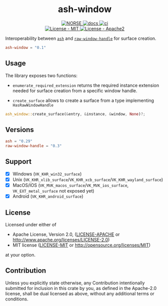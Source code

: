 
<h1 align="center">ash-window</h1>
<p align="center">
    <a href="https://github.com/norse-rs">
      <img src="https://img.shields.io/badge/project-norse-9cf.svg?style=flat-square" alt="NORSE">
    </a>
    <a href="https://docs.rs/ash-window">
      <img src="https://docs.rs/ash-window/badge.svg?style=flat-square" alt="docs">
    </a>
    <a href="https://github.com/norse-rs/ash-window/actions">
      <img src="https://github.com/norse-rs/ash-window/workflows/ci/badge.svg?style=flat" alt="ci">
    </a>
    <br>
    <a href="LICENSE-MIT">
      <img src="https://img.shields.io/badge/license-MIT-green.svg?style=flat-square" alt="License - MIT">
    </a>
    <a href="LICENSE-APACHE">
      <img src="https://img.shields.io/badge/license-APACHE2-green.svg?style=flat-square" alt="License - Apache2">
    </a>
</p>

Interoperability between [`ash`](https://github.com/MaikKlein/ash) and [`raw-window-handle`](https://github.com/rust-windowing/raw-window-handle) for surface creation.

```toml
ash-window = "0.1"
```

## Usage

The library exposes two functions:

- `enumerate_required_extension` returns the required instance extension needed for surface creation from a specific window handle.

- `create_surface` allows to create a surface from a type implementing `HasRawWindowHandle`

```rust
ash_window::create_surface(&entry, &instance, &window, None)?;
```

## Versions
```toml
ash = "0.29"
raw-window-handle = "0.3"
```

## Support

- [x] Windows (`VK_KHR_win32_surface`)
- [x] Unix (`VK_KHR_xlib_surface`/`VK_KHR_xcb_surface`/`VK_KHR_wayland_surface`)
- [x] MacOS/IOS (`VK_MVK_macos_surface`/`VK_MVK_ios_surface`, `VK_EXT_metal_surface` not exposed yet)
- [x] Android (`VK_KHR_android_surface`)

## License

Licensed under either of

* Apache License, Version 2.0, ([LICENSE-APACHE](LICENSE-APACHE) or http://www.apache.org/licenses/LICENSE-2.0)
* MIT license ([LICENSE-MIT](LICENSE-MIT) or http://opensource.org/licenses/MIT)

at your option.

## Contribution

Unless you explicitly state otherwise, any Contribution intentionally submitted for inclusion in this crate by you, as defined in the Apache-2.0 license, shall be dual licensed as above, without any additional terms or conditions.
